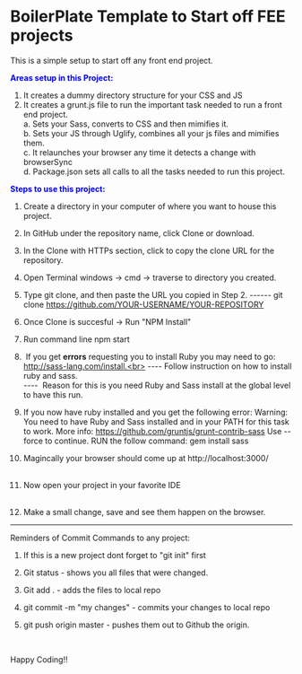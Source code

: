 # BoilerPlate Template to Start off FEE projects
This is a simple setup to start off any front end project. <br>

<strong style="color: blue;">Areas setup in this Project:</strong><br>
  1. It creates a dummy directory structure for your CSS and JS
  2. It creates a grunt.js file to run the important task needed to run a front end project.<br>
      a. Sets your Sass, converts to CSS and then mimifies it.<br>
      b. Sets your JS through Uglify, combines all your js files and mimifies them.<br>
      c. It relaunches your browser any time it detects a change with browserSync<br>
      d. Package.json sets all calls to all the tasks needed to run this project.<br>
      
      
<strong style="color: blue;">Steps to use this project:</strong><br>
1. Create a directory in your computer of where you want to house this project.
2. In GitHub under the repository name, click Clone or download.
3. In the Clone with HTTPs section, click  to copy the clone URL for the repository. 
4. Open Terminal windows -> cmd -> traverse to directory you created.
5. Type git clone, and then paste the URL you copied in Step 2.
   ------ git clone https://github.com/YOUR-USERNAME/YOUR-REPOSITORY

6. Once Clone is succesful -> Run "NPM Install"
7. Run command line  npm start
8. &nbsp;If you get <strong>errors</strong> requesting you to install Ruby you may need to go: http://sass-lang.com/install.<br>
        ----&nbsp;Follow instruction on how to install ruby and sass.<br>
        ----&nbsp; Reason for this is you need Ruby and Sass install at the global level to have this run.<br>
9. If you now have ruby installed and you get the following error: 
Warning: You need to have Ruby and Sass installed and in your PATH for
this task to work. More info:
https://github.com/gruntjs/grunt-contrib-sass Use --force 
to continue.   RUN the follow command:  gem install sass  

10. Magincally your browser should come up at  http://localhost:3000/<br><br>
11. Now open your project in your favorite IDE<br><br>
12. Make a small change, save and see them happen on the browser.


**********************************************************************
Reminders of Commit Commands to any project:
1. If this is a new project dont forget to "git init" first
2. Git status - shows you all files that were changed.
3. Git add .  - adds the files to local repo
4. git commit -m "my changes"  - commits your changes to local repo
5. git push origin master   - pushes them out to Github the origin.


     <br>
 Happy Coding!!
